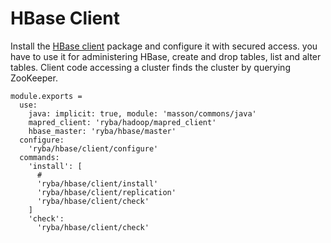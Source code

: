 
# HBase Client

Install the [HBase client](https://hbase.apache.org/apidocs/org/apache/hadoop/hbase/client/package-summary.html) package and configure it with secured access.
you have to use it for administering HBase, create and drop tables, list and alter tables.
Client code accessing a cluster finds the cluster by querying ZooKeeper.

    module.exports =
      use:
        java: implicit: true, module: 'masson/commons/java'
        mapred_client: 'ryba/hadoop/mapred_client'
        hbase_master: 'ryba/hbase/master'
      configure:
        'ryba/hbase/client/configure'
      commands:
        'install': [
          # 
          'ryba/hbase/client/install'
          'ryba/hbase/client/replication'
          'ryba/hbase/client/check'
        ]
        'check':
          'ryba/hbase/client/check'
